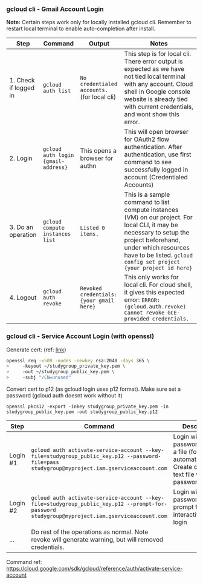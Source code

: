 ### gcloud cli - Gmail Account Login

**Note:** Certain steps work only for locally installed gcloud cli. Remember to restart local terminal to enable auto-completion after install.

| Step                  | Command                                 | Output                                          | Notes                                                        |
| --------------------- | --------------------------------------- | ----------------------------------------------- | ------------------------------------------------------------ |
| 1. Check if logged in | ```gcloud auth list```                  | ```No credentialed accounts.``` (for local cli) | This step is for local cli. There error output is expected as we have not tied local terminal with any account. Cloud shell in Google console website is already tied with current credentials, and wont show this error. |
| 2. Login              | ```gcloud auth login {gmail-address}``` | This opens a browser for authn                  | This will open browser for OAuth2 flow authentication. After authentication, use first command to see successfully logged in account (Credentialed Accounts) |
| 3. Do an operation    | ```gcloud compute instances list```     | ```Listed 0 items.```                           | This is a sample command to list compute instances (VM) on our project. For local CLI, it may be necessary to setup the project beforehand, under which resources have to be listed. ```gcloud config set project {your project id here}``` |
| 4. Logout             | ```gcloud auth revoke```                | ```Revoked credentials: {your gmail here}```    | This only works for local cli. For cloud shell, it gives this expected error: ```ERROR: (gcloud.auth.revoke) Cannot revoke GCE-provided credentials.``` |

### gcloud cli - Service Account Login (with openssl)

Generate cert:  (ref: [link](https://cloud.google.com/iam/docs/creating-managing-service-account-keys#uploading))

```bash
openssl req -x509 -nodes -newkey rsa:2048 -days 365 \
>     -keyout ~/studygroup_private_key.pem \
>     -out ~/studygroup_public_key.pem \
>     -subj "/CN=unused"
```

Convert cert to p12 (as gcloud login uses p12 format). Make sure set a password (gcloud auth doesnt work without it)

```
openssl pkcs12 -export -inkey studygroup_private_key.pem -in studygroup_public_key.pem -out studygroup_public_key.p12
```

| Step     | Command                                                      | Descr                                            |
| -------- | ------------------------------------------------------------ | ------------------------------------------------ |
| Login #1 | ```gcloud auth activate-service-account --key-file=studygroup_public_key.p12 --password-file=pass studygroup@myproject.iam.gserviceaccount.com``` | Login with password in a file (for automation). Create clear text file with password|
| Login #2 | ```gcloud auth activate-service-account --key-file=studygroup_public_key.p12 --prompt-for-password studygroup@myproject.iam.gserviceaccount.com``` | Login with password prompt for interactive login |
| ...      | Do rest of the operations as normal. Note revoke will generate warning, but will removed credentials. |                                                  |

Command ref: https://cloud.google.com/sdk/gcloud/reference/auth/activate-service-account

